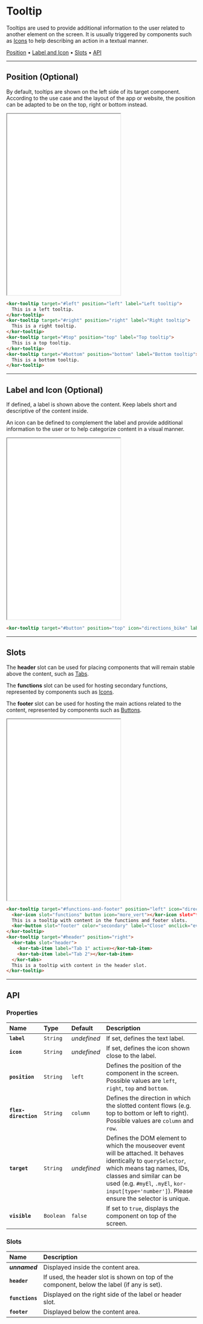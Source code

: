# Tooltip

Tooltips are used to provide additional information to the user related to another element on the screen. It is usually triggered by components such as [Icons](components/icon) to help describing an action in a textual manner.

[Position](components/tooltip#position-(optional)) • [Label and Icon](components/tooltip#label-and-icon-(optional)) • [Slots](components/tooltip#slots) • [API](components/tooltip#api)

---

## Position (Optional)

By default, tooltips are shown on the left side of its target component. According to the use case and the layout of the app or website, the position can be adapted to be on the top, right or bottom instead.

<iframe src="./assets/docs/components/tooltip/position.html" height="480px"></iframe>

```html
<kor-tooltip target="#left" position="left" label="Left tooltip">
  This is a left tooltip.
</kor-tooltip>
<kor-tooltip target="#right" position="right" label="Right tooltip">
  This is a right tooltip.
</kor-tooltip>
<kor-tooltip target="#top" position="top" label="Top tooltip">
  This is a top tooltip.
</kor-tooltip>
<kor-tooltip target="#bottom" position="bottom" label="Bottom tooltip">
  This is a bottom tooltip.
</kor-tooltip>
```

---

## Label and Icon (Optional)

If defined, a label is shown above the content. Keep labels short and descriptive of the content inside.

An icon can be defined to complement the label and provide additional information to the user or to help categorize content in a visual manner.

<iframe src="./assets/docs/components/tooltip/label-and-icon.html" height="480px"></iframe>

```html
<kor-tooltip target="#button" position="top" icon="directions_bike" label="Label and Icon"></kor-tooltip>
```

---

## Slots

The **header** slot can be used for placing components that will remain stable above the content, such as [Tabs](components/tabs).

The **functions** slot can be used for hosting secondary functions, represented by components such as [Icons](components/icon).

The **footer** slot can be used for hosting the main actions related to the content, represented by components such as [Buttons](components/button).

<iframe src="./assets/docs/components/tooltip/slots.html" height="480px"></iframe>

```html
<kor-tooltip target="#functions-and-footer" position="left" icon="directions_bike" label="Functions and Footer">
  <kor-icon slot="functions" button icon="more_vert"></kor-icon slot="functions">
  This is a tooltip with content in the functions and footer slots.
  <kor-button slot="footer" color="secondary" label="Close" onclick="event.target.parentElement.visible = false"></kor-button>
</kor-tooltip>
<kor-tooltip target="#header" position="right">
  <kor-tabs slot="header">
    <kor-tab-item label="Tab 1" active></kor-tab-item>
    <kor-tab-item label="Tab 2"></kor-tab-item>
  </kor-tabs>
  This is a tooltip with content in the header slot.
</kor-tooltip>
```

---

## API

### Properties

| Name | Type | Default | Description |
| :-- | :-- | :-- | :-- |
| **`label`** | `String` | _undefined_ | If set, defines the text label. |
| **`icon`** | `String` | _undefined_ | If set, defines the icon shown close to the label. |
| **`position`** | `String` | `left` | Defines the position of the component in the screen. Possible values are `left`, `right`, `top` and `bottom`. |
| **`flex-direction`** | `String` | `column` | Defines the direction in which the slotted content flows (e.g. top to bottom or left to right). Possible values are `column` and `row`. |
| **`target`** | `String` | _undefined_ | Defines the DOM element to which the mouseover event will be attached. It behaves identically to `querySelector`, which means tag names, IDs, classes and similar can be used (e.g. `#myEl`, `.myEl`, `kor-input[type='number']`). Please ensure the selector is unique. |
| **`visible`** | `Boolean` | `false` | If set to `true`, displays the component on top of the screen. |

### Slots

| Name | Description |
| :-- | :-- |
| **_unnamed_** | Displayed inside the content area. |
| **`header`** | If used, the header slot is shown on top of the component, below the label (if any is set). |
| **`functions`** | Displayed on the right side of the label or header slot. |
| **`footer`** | Displayed below the content area. |